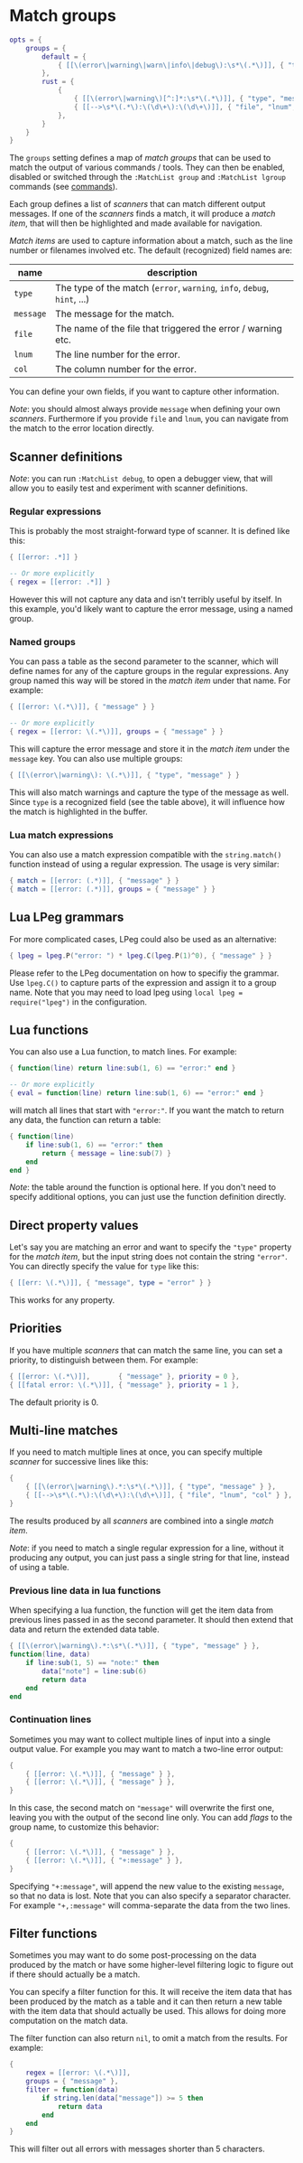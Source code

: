 # Match groups

```lua
opts = {
    groups = {
        default = {
            { [[\(error\|warning\|warn\|info\|debug\):\s*\(.*\)]], { "type", "message" } }
        },
        rust = {
            {
                { [[\(error\|warning\)[^:]*:\s*\(.*\)]], { "type", "message" } },
                { [[-->\s*\(.*\):\(\d\+\):\(\d\+\)]], { "file", "lnum", "col" } }
            },
        }
    }
}
```

The `groups` setting defines a map of _match groups_ that can be used to match
the output of various commands / tools. They can then be enabled, disabled or
switched through the `:MatchList group` and `:MatchList lgroup` commands (see
[commands](04-commands.md)).

Each group defines a list of _scanners_ that can match different output messages.
If one of the _scanners_ finds a match, it will produce a _match item_, that will
then be highlighted and made available for navigation.

_Match items_ are used to capture information about a match, such as the line
number or filenames involved etc. The default (recognized) field names are:

| name      | description |
| --------- | ----------- |
| `type`    | The type of the match (`error`, `warning`, `info`, `debug`, `hint`, ...) |
| `message` | The message for the match. |
| `file`    | The name of the file that triggered the error / warning etc. |
| `lnum`    | The line number for the error. |
| `col`     | The column number for the error. |

You can define your own fields, if you want to capture other information.

*Note*: you should almost always provide `message` when defining your own _scanners_.
Furthermore if you provide `file` and `lnum`, you can navigate from the match to
the error location directly.

## Scanner definitions

*Note*: you can run `:MatchList debug`, to open a debugger view, that will allow
you to easily test and experiment with scanner definitions.

### Regular expressions

This is probably the most straight-forward type of scanner. It is defined like
this:

```lua
{ [[error: .*]] }

-- Or more explicitly
{ regex = [[error: .*]] }
```

However this will not capture any data and isn't terribly useful by itself. In
this example, you'd likely want to capture the error message, using a named group.

### Named groups

You can pass a table as the second parameter to the scanner, which will define
names for any of the capture groups in the regular expressions. Any group named
this way will be stored in the _match item_ under that name. For example:

```lua
{ [[error: \(.*\)]], { "message" } }

-- Or more explicitly
{ regex = [[error: \(.*\)]], groups = { "message" } }
```

This will capture the error message and store it in the _match item_ under the
`message` key. You can also use multiple groups:

```lua
{ [[\(error\|warning\): \(.*\)]], { "type", "message" } }
```

This will also match warnings and capture the type of the message as well. Since
`type` is a recognized field (see the table above), it will influence how the
match is highlighted in the buffer.

### Lua match expressions

You can also use a match expression compatible with the `string.match()` function
instead of using a regular expression. The usage is very similar:

```lua
{ match = [[error: (.*)]], { "message" } }
{ match = [[error: (.*)]], groups = { "message" } }
```

## Lua LPeg grammars

For more complicated cases, LPeg could also be used as an alternative:

```lua
{ lpeg = lpeg.P("error: ") * lpeg.C(lpeg.P(1)^0), { "message" } }
```

Please refer to the LPeg documentation on how to specifiy the grammar. Use
`lpeg.C()` to capture parts of the expression and assign it to a group name.
Note that you may need to load lpeg using `local lpeg = require("lpeg")` in the
configuration.

## Lua functions

You can also use a Lua function, to match lines. For example:

```lua
{ function(line) return line:sub(1, 6) == "error:" end }

-- Or more explicitly
{ eval = function(line) return line:sub(1, 6) == "error:" end }
```

will match all lines that start with `"error:"`. If you want the match to return
any data, the function can return a table:

```lua
{ function(line)
    if line:sub(1, 6) == "error:" then
        return { message = line:sub(7) }
    end
end }
```

*Note*: the table around the function is optional here. If you don't need to
specify additional options, you can just use the function definition directly.

## Direct property values

Let's say you are matching an error and want to specify the `"type"` property
for the _match item_, but the input string does not contain the string `"error"`.
You can directly specify the value for `type` like this:

```lua
{ [[err: \(.*\)]], { "message", type = "error" } }
```

This works for any property.

## Priorities

If you have multiple _scanners_ that can match the same line, you can set a
priority, to distinguish between them. For example:

```lua
{ [[error: \(.*\)]],       { "message" }, priority = 0 },
{ [[fatal error: \(.*\)]], { "message" }, priority = 1 },
```

The default priority is 0.

## Multi-line matches

If you need to match multiple lines at once, you can specify multiple _scanner_
for successive lines like this:

```lua
{
    { [[\(error\|warning\).*:\s*\(.*\)]], { "type", "message" } },
    { [[-->\s*\(.*\):\(\d\+\):\(\d\+\)]], { "file", "lnum", "col" } },
}
```

The results produced by all _scanners_ are combined into a single _match item_.

*Note*: if you need to match a single regular expression for a line, without it
producing any output, you can just pass a single string for that line, instead
of using a table.

### Previous line data in lua functions

When specifying a lua function, the function will get the item data from previous
lines passed in as the second parameter. It should then extend that data and
return the extended data table.

```lua
{ [[\(error\|warning\).*:\s*\(.*\)]], { "type", "message" } },
function(line, data)
    if line:sub(1, 5) == "note:" then
        data["note"] = line:sub(6)
        return data
    end
end
```

### Continuation lines

Sometimes you may want to collect multiple lines of input into a single output
value. For example you may want to match a two-line error output:

```lua
{
    { [[error: \(.*\)]], { "message" } },
    { [[error: \(.*\)]], { "message" } },
}
```

In this case, the second match on `"message"` will overwrite the first one,
leaving you with the output of the second line only. You can add _flags_ to
the group name, to customize this behavior:

```lua
{
    { [[error: \(.*\)]], { "message" } },
    { [[error: \(.*\)]], { "+:message" } },
}
```

Specifying `"+:message"`, will append the new value to the existing `message`,
so that no data is lost. Note that you can also specify a separator character.
For example `"+,:message"` will comma-separate the data from the two lines.

## Filter functions

Sometimes you may want to do some post-processing on the data produced by the
match or have some higher-level filtering logic to figure out if there should
actually be a match.

You can specify a filter function for this. It will receive the item data that
has been produced by the match as a table and it can then return a new table
with the item data that should actually be used. This allows for doing more
computation on the match data.

The filter function can also return `nil`, to omit a match from the results.
For example:

```lua
{
    regex = [[error: \(.*\)]],
    groups = { "message" },
    filter = function(data)
        if string.len(data["message"]) >= 5 then
            return data
        end
    end
}
```

This will filter out all errors with messages shorter than 5 characters.
